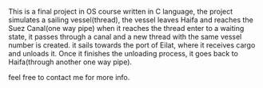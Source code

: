 This is a final project in OS course written in C language, the project simulates a sailing vessel(thread), the vessel leaves Haifa and reaches the Suez Canal(one way pipe) when it reaches the thread enter to a waiting state, it passes through a canal and a new thread with the same vessel number is created. it sails towards the port of Eilat, where it receives cargo and unloads it. Once it finishes the unloading process, it goes back to Haifa(through another one way pipe).

feel free to contact me for more info.
